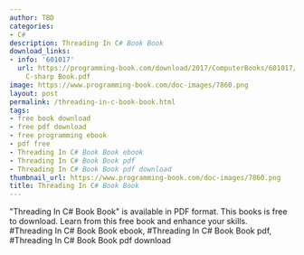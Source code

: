 ```yaml
---
author: TBD
categories:
- C#
description: Threading In C# Book Book
download_links:
- info: '601017'
  url: https://programming-book.com/download/2017/ComputerBooks/601017/Threading In
    C-sharp Book.pdf
image: https://www.programming-book.com/doc-images/7860.png
layout: post
permalink: /threading-in-c-book-book.html
tags:
- free book download
- free pdf download
- free programming ebook
- pdf free
- Threading In C# Book Book ebook
- Threading In C# Book Book pdf
- Threading In C# Book Book pdf download
thumbnail_url: https://www.programming-book.com/doc-images/7860.png
title: Threading In C# Book Book
---
```


 
<div class="item-desc text-justify">
  "Threading In C# Book Book" is available in PDF format. This books is free to download. Learn from this free book and enhance your skills.
  <br>
  #Threading In C# Book Book ebook, #Threading In C# Book Book pdf, #Threading In C# Book Book pdf download
</div>